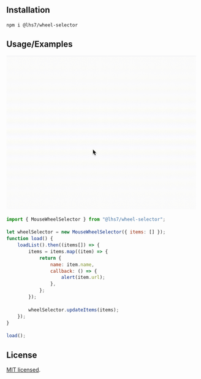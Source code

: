 ## Installation

```bash
npm i @lhs7/wheel-selector
```

## Usage/Examples

<img src="https://github.com/LeeHanSeong7-npm/WheelSelector/blob/main/example.gif?raw=true" height="400">

```jsx
import { MouseWheelSelector } from "@lhs7/wheel-selector";

let wheelSelector = new MouseWheelSelector({ items: [] });
function load() {
	loadList().then((items[]) => {
		items = items.map((item) => {
			return {
				name: item.name,
				callback: () => {
					alert(item.url);
				},
			};
		});

		wheelSelector.updateItems(items);
	});
}

load();
```

## License

[MIT licensed](./LICENSE).

